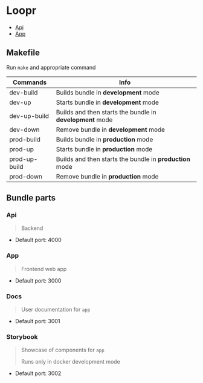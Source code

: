 # Loopr
- [Api](./api)
- [App](./app)

## Makefile
Run `make` and appropriate command

|Commands|Info|
|---|---|
|dev-build|Builds bundle in **development** mode|
|dev-up|Starts bundle in **development** mode|
|dev-up-build|Builds and then starts the bundle in **development** mode|
|dev-down|Remove bundle in **development** mode|
|prod-build|Builds bundle in **production** mode|
|prod-up|Starts bundle in **production** mode|
|prod-up-build|Builds and then starts the bundle in **production** mode|
|prod-down|Remove bundle in **production** mode|

## Bundle parts
### Api
> Backend
- Default port: 4000
### App
> Frontend web app
- Default port: 3000
### Docs
> User documentation for `app` 
- Default port: 3001
### Storybook
> Showcase of components for `app`
>
> Runs only in docker development mode  
- Default port: 3002
